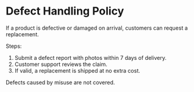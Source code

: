 # Defect Handling Policy

If a product is defective or damaged on arrival, customers can request a replacement.  

Steps:
1. Submit a defect report with photos within 7 days of delivery.
2. Customer support reviews the claim.
3. If valid, a replacement is shipped at no extra cost.  

Defects caused by misuse are not covered.
